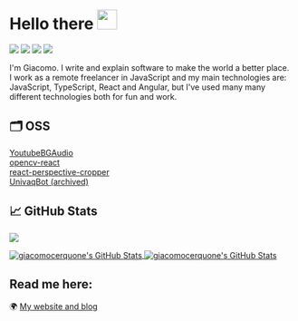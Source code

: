 # Hello there <img src="https://media.giphy.com/media/hvRJCLFzcasrR4ia7z/giphy.gif" width="35px">

![](https://img.shields.io/static/v1?label=JavaScript&message=%E2%9D%A4&color=yellow)
![](https://img.shields.io/static/v1?label=TypeScript&message=%E2%9D%A4&color=blue)
![](https://img.shields.io/static/v1?label=React&message=%E2%9D%A4&color=7cd0ef)
![](https://img.shields.io/static/v1?label=Functional%20Programming&message=%E2%9D%A4&color=c4451d)

I'm Giacomo. I write and explain software to make the world a better place.<br/>
I work as a remote freelancer in JavaScript and my main technologies are: JavaScript, TypeScript, React and Angular, but I've used many many different technologies both for fun and work.

## 🗂️ OSS

[YoutubeBGAudio](https://github.com/giacomocerquone/youtube-background-pwa#why-it-doesnt-always-work)<br/>
[opencv-react](https://github.com/giacomocerquone/opencv-react)<br/>
[react-perspective-cropper](https://github.com/giacomocerquone/react-perspective-cropper)<br/>
[UnivaqBot (archived)](https://github.com/giacomocerquone/UnivaqBot)

## &#x1f4c8; GitHub Stats

![](https://gitwar.herokuapp.com/badge?username=giacomocerquone)

<a href="https://github.com/giacomocerquone/giacomocerquone">
  <img align="center" src="https://github-readme-stats.vercel.app/api/top-langs/?username=giacomocerquone&hide=c%2B%2B,c,html&title_color=6aa6f8&text_color=8a919a&icon_color=6aa6f8&bg_color=0e1116" alt="giacomocerquone's GitHub Stats" />
</a>

<a href="https://github.com/giacomocerquone/giacomocerquone">
  <img align="center" src="https://github-readme-stats.vercel.app/api?username=giacomocerquone&show_icons=true&line_height=27&count_private=true&title_color=6aa6f8&text_color=8a919a&icon_color=6aa6f8&bg_color=0e1116" alt="giacomocerquone's GitHub Stats" />
</a>

## Read me here:

🌍 [My website and blog](http://giacomocerquone.com/)
